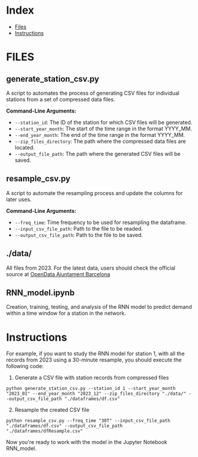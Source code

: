 # Index
- [Files](#files)
- [Instructions](#instructions)

# FILES

## generate_station_csv.py
A script to automates the process of generating CSV files for individual stations from a set of compressed data files.

**Command-Line Arguments:**
   - `--station_id`: The ID of the station for which CSV files will be generated.
   - `--start_year_month`: The start of the time range in the format YYYY_MM.
   - `--end_year_month`: The end of the time range in the format YYYY_MM.
   - `--zip_files_directory`: The path where the compressed data files are located.
   - `--output_file_path`: The path where the generated CSV files will be saved.

## resample_csv.py
A script to automate the resampling process and update the columns for later uses.

**Command-Line Arguments:**
   - `--freq_time`: Time frequency to be used for resampling the dataframe.
   - `--input_csv_file_path`: Path to the file to be readed.
   - `--output_csv_file_path`: Path to the file to be saved.

## ./data/
All files from 2023. For the latest data, users should check the official source at [OpenData Ajuntament Barcelona](https://opendata-ajuntament.barcelona.cat/data/ca/dataset/estat-estacions-bicing)

## RNN_model.ipynb
Creation, training, testing, and analysis of the RNN model to predict demand within a time window for a station in the network.

# Instructions
For example, if you want to study the RNN model for station 1, with all the records from 2023 using a 30-minute resample, you should execute the following code:

1. Generate a CSV file with station records from compressed files
```
python generate_station_csv.py --station_id 1 --start_year_month "2023_01" --end_year_month "2023_12" --zip_files_directory "./data/" --output_csv_file_path "./dataframes/df.csv"
```

2. Resample the created CSV file
```
python resample_csv.py --freq_time "30T" --input_csv_file_path "./dataframes/df.csv" --output_csv_file_path "./dataframes/dfResample.csv"
```

Now you're ready to work with the model in the Jupyter Notebook RNN_model.
